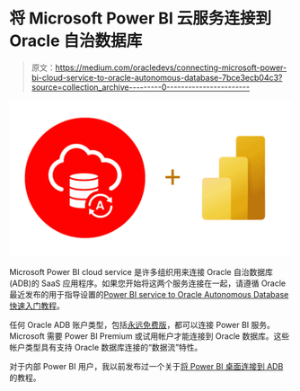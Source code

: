 # 将 Microsoft Power BI 云服务连接到 Oracle 自治数据库

> 原文：<https://medium.com/oracledevs/connecting-microsoft-power-bi-cloud-service-to-oracle-autonomous-database-7bce3ecb04c3?source=collection_archive---------0----------------------->

![](img/21fde91bd115f2525b47dc8840d4983f.png)

Microsoft Power BI cloud service 是许多组织用来连接 Oracle 自治数据库(ADB)的 SaaS 应用程序。如果您开始将这两个服务连接在一起，请遵循 Oracle 最近发布的用于指导设置的[Power BI service to Oracle Autonomous Database 快速入门教程](https://www.oracle.com/a/ocom/docs/database/microsoft-powerbi-service-gateway-adw.pdf)。

任何 Oracle ADB 账户类型，包括[永远免费版](https://docs.oracle.com/en-us/iaas/Content/Database/Concepts/adbfreeoverview.htm)，都可以连接 Power BI 服务。Microsoft 需要 Power BI Premium 或试用帐户才能连接到 Oracle 数据库。这些帐户类型具有支持 Oracle 数据库连接的“数据流”特性。

对于内部 Power BI 用户，我以前发布过一个关于[将 Power BI 桌面连接到 ADB](https://www.oracle.com/a/ocom/docs/database/microsoft-powerbi-connection-adw.pdf) 的教程。